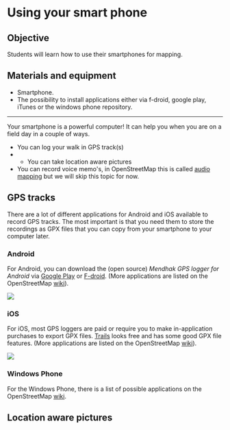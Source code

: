 # Using your smart phone

## Objective

Students will learn how to use their smartphones for mapping.

## Materials and equipment

- Smartphone.
- The possibility to install applications either via f-droid, google play, iTunes or the windows phone repository.

----



Your smartphone is a powerful computer! It can help you when you are on a field day in a couple of ways.
- You can log your walk in GPS track(s)
- - You can take location aware pictures
- You can record voice memo's, in OpenStreetMap this is called [audio mapping](http://wiki.openstreetmap.org/wiki/Audio_mapping) but we will skip this topic for now.

## GPS tracks
There are a lot of different applications for Android and iOS available to record GPS tracks. The most important is that you need them to store the recordings as GPX files that you can copy from your smartphone to your computer later.

### Android
For Android, you can download the (open source) _Mendhak GPS logger for Android_ via [Google Play](https://play.google.com/store/apps/details?id=com.mendhak.gpslogger&hl=en) or [F-droid](https://f-droid.org/repository/browse/?fdfilter=gps+logger&fdid=com.mendhak.gpslogger). (More applications are listed on the OpenStreetMap [wiki](http://wiki.openstreetmap.org/wiki/Android#Track-making_features)).

![](https://f-droid.org/repo/icons/com.mendhak.gpslogger.27.png)

### iOS
For iOS, most GPS loggers are paid or require you to make in-application purchases to export GPX files. [Trails](https://itunes.apple.com/us/app/trails-outdoor-gps-logbook/id913277014?mt=8) looks free and has some good GPX file features. (More applications are listed on the OpenStreetMap [wiki](http://wiki.openstreetmap.org/wiki/Apple_iOS#Track_making_features)).

![](http://a4.mzstatic.com/us/r30/Purple18/v4/ed/08/c8/ed08c8ea-6954-3b11-5eab-37b5b228692f/icon40x40.jpeg)

### Windows Phone
For the Windows Phone, there is a list of possible applications on the OpenStreetMap [wiki](http://wiki.openstreetmap.org/wiki/Windows_Phone#Track_making_features).


## Location aware pictures





 